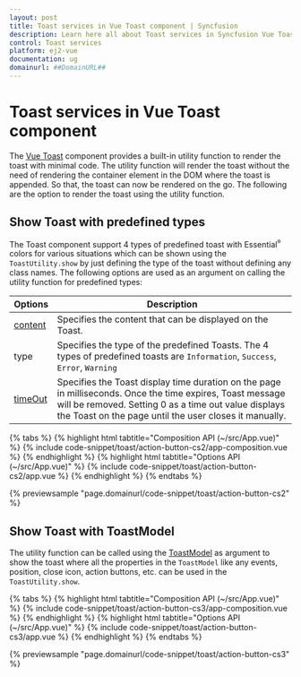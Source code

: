 ```yaml
---
layout: post
title: Toast services in Vue Toast component | Syncfusion
description: Learn here all about Toast services in Syncfusion Vue Toast component of Syncfusion Essential JS 2 and more.
control: Toast services 
platform: ej2-vue
documentation: ug
domainurl: ##DomainURL##
---
```


# Toast services in Vue Toast component

The [Vue Toast](https://www.syncfusion.com/vue-components/vue-toaster) component provides a built-in utility function to render the toast with minimal code. The utility function will render the toast without the need of rendering the container element in the DOM where the toast is appended. So that, the toast can now be rendered on the go. The following are the option to render the toast using the utility function.

## Show Toast with predefined types

The Toast component support 4 types of predefined toast with Essential<sup style="font-size:70%">&reg;</sup> colors for various situations which can be shown using the `ToastUtility.show` by just defining the type of the toast without defining any class names. The following options are used as an argument on calling the utility function for predefined types:

| Options   | Description |
|-----------|-------------|
| [content](https://ej2.syncfusion.com/vue/documentation/api/toast/#content) | Specifies the content that can be displayed on the Toast. |
| type | Specifies the type of the predefined Toasts. The 4 types of predefined toasts are `Information`, `Success`, `Error`, `Warning` |
| [timeOut](https://ej2.syncfusion.com/vue/documentation/api/toast/#timeOut) | Specifies the Toast display time duration on the page in milliseconds. Once the time expires, Toast message will be removed. Setting 0 as a time out value displays the Toast on the page until the user closes it manually. |

{% tabs %}
{% highlight html tabtitle="Composition API (~/src/App.vue)" %}
{% include code-snippet/toast/action-button-cs2/app-composition.vue %}
{% endhighlight %}
{% highlight html tabtitle="Options API (~/src/App.vue)" %}
{% include code-snippet/toast/action-button-cs2/app.vue %}
{% endhighlight %}
{% endtabs %}
        
{% previewsample "page.domainurl/code-snippet/toast/action-button-cs2" %}

## Show Toast with ToastModel

The utility function can be called using the [ToastModel](https://ej2.syncfusion.com/vue/documentation/api/toast/toastModel/) as argument to show the toast where all the properties in the `ToastModel` like any events, position, close icon, action buttons, etc. can be used in the `ToastUtility.show`.

{% tabs %}
{% highlight html tabtitle="Composition API (~/src/App.vue)" %}
{% include code-snippet/toast/action-button-cs3/app-composition.vue %}
{% endhighlight %}
{% highlight html tabtitle="Options API (~/src/App.vue)" %}
{% include code-snippet/toast/action-button-cs3/app.vue %}
{% endhighlight %}
{% endtabs %}
        
{% previewsample "page.domainurl/code-snippet/toast/action-button-cs3" %}